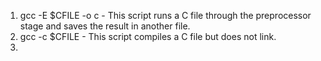1. gcc -E $CFILE -o c - This script runs a C file through the preprocessor stage and saves the result in another file.
2. gcc -c $CFILE - This script compiles a C file but does not link.
3.